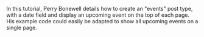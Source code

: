 <script>
{
    "title": "Showing Future Events With Pods",
    "excerpt": "In this tutorial, Perry Bonewell details how to create an "events" post type, with a date field and display an upcoming event on the top of each page. His example code could easily be adapted to show all upcoming events on a single page.",
    "author": "perryb",
    "link": "http://pointatthemoon.co.uk/2013/10/display-a-forthcoming-event-in-wordpress-with-pods-framework/",
    "termSlugs": {
        "tutorial_type": [
            "advanced",
        ]
    },
    "customFields": [
    {"key":"_yoast_wpseo_title", "value": "Showing Future Events With Pods - Pods Framework"},
    {"key":"_yoast_wpseo_metadesc", "value": "Learn how to use Pods to create an "events" post type and show only future events in your WordPress site."}
    ]
}
</script>
In this tutorial, Perry Bonewell details how to create an "events" post type, with a date field and display an upcoming event on the top of each page. His example code could easily be adapted to show all upcoming events on a single page.
